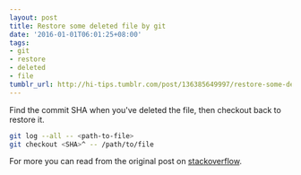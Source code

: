 ```yaml
---
layout: post
title: Restore some deleted file by git
date: '2016-01-01T06:01:25+08:00'
tags:
- git
- restore
- deleted
- file
tumblr_url: http://hi-tips.tumblr.com/post/136385649997/restore-some-deleted-file-by-git
---
```


Find the commit SHA when you've deleted the file, then checkout back to restore it.

```bash
git log --all -- <path-to-file>
git checkout <SHA>^ -- /path/to/file
```

For more you can read from the original post on [stackoverflow](http://stackoverflow.com/questions/7203515/how-to-locate-a-deleted-file-in-the-commit-history).
